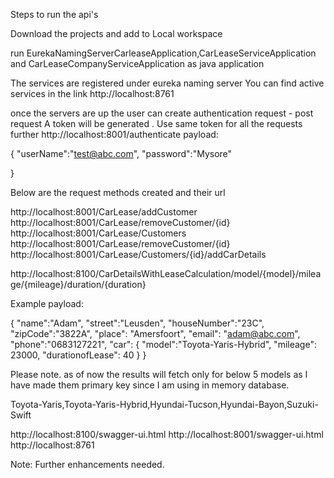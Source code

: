 Steps to run the api's

Download the projects and add to Local workspace

run EurekaNamingServerCarleaseApplication,CarLeaseServiceApplication
and CarLeaseCompanyServiceApplication as java application

The services are registered under eureka naming server 
You can find active services in the link http://localhost:8761

once the servers are up the user can create authentication request - post request
A token will be generated . Use same token for all the requests further
http://localhost:8001/authenticate
payload:

{
    "userName":"test@abc.com",
    "password":"Mysore"

}

Below are the request methods created and their url

http://localhost:8001/CarLease/addCustomer
http://localhost:8001/CarLease/removeCustomer/{id}
http://localhost:8001/CarLease/Customers
http://localhost:8001/CarLease/removeCustomer/{id}
http://localhost:8001/CarLease/Customers/{id}/addCarDetails

http://localhost:8100/CarDetailsWithLeaseCalculation/model/{model}/mileage/{mileage}/duration/{duration}

Example payload:

{
	"name":"Adam",
	"street":"Leusden",
	"houseNumber":"23C",
	"zipCode":"3822A",
	"place": "Amersfoort",
	"email": "adam@abc.com",
	"phone":"0683127221",
	"car":	{
			"model":"Toyota-Yaris-Hybrid",
			"mileage": 23000,
			"durationofLease": 40
		}
}

Please note. as of now the results will fetch only for below 5 models as 
I have made them primary key since I am using in memory database.

Toyota-Yaris,Toyota-Yaris-Hybrid,Hyundai-Tucson,Hyundai-Bayon,Suzuki-Swift


http://localhost:8100/swagger-ui.html
http://localhost:8001/swagger-ui.html
http://localhost:8761


Note: Further enhancements needed.
